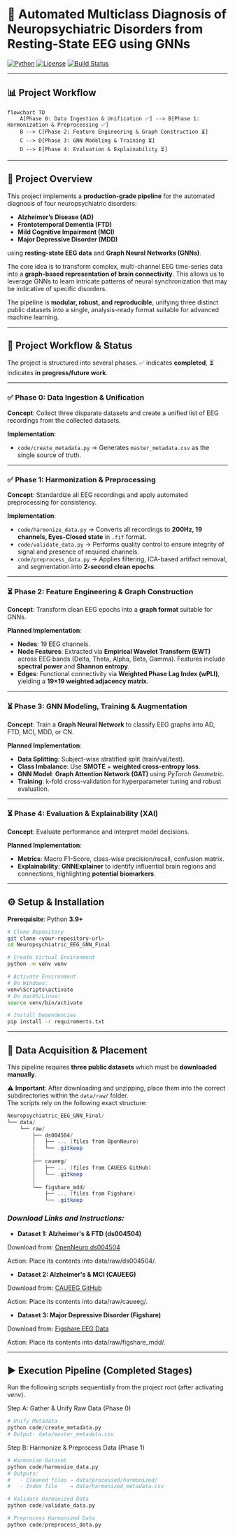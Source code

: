 # 🧠 Automated Multiclass Diagnosis of Neuropsychiatric Disorders from Resting-State EEG using GNNs


[![Python](https://img.shields.io/badge/python-3.9%2B-blue.svg)](https://www.python.org/downloads/release/python-390/)
[![License](https://img.shields.io/github/license/Adxrsh-17/EEG-Detection-Alzheimer-s-FTD-MCI-MDD-GNN)](./LICENSE)
[![Build Status](https://img.shields.io/badge/build-passing-brightgreen)](https://github.com/Adxrsh-17/EEG-Detection-Alzheimer-s-FTD-MCI-MDD-GNN/actions)

---

## 📊 Project Workflow

```mermaid
flowchart TD
    A[Phase 0: Data Ingestion & Unification ✅] --> B[Phase 1: Harmonization & Preprocessing ✅]
    B --> C[Phase 2: Feature Engineering & Graph Construction ⏳]
    C --> D[Phase 3: GNN Modeling & Training ⏳]
    D --> E[Phase 4: Evaluation & Explainability ⏳]
```

---

## 📌 Project Overview

This project implements a **production-grade pipeline** for the automated diagnosis of four neuropsychiatric disorders:  

- **Alzheimer’s Disease (AD)**  
- **Frontotemporal Dementia (FTD)**  
- **Mild Cognitive Impairment (MCI)**  
- **Major Depressive Disorder (MDD)**  

using **resting-state EEG data** and **Graph Neural Networks (GNNs)**.

The core idea is to transform complex, multi-channel EEG time-series data into a **graph-based representation of brain connectivity**. This allows us to leverage GNNs to learn intricate patterns of neural synchronization that may be indicative of specific disorders.

The pipeline is **modular, robust, and reproducible**, unifying three distinct public datasets into a single, analysis-ready format suitable for advanced machine learning.

---

## 📌 Project Workflow & Status

The project is structured into several phases. ✅ indicates **completed**, ⏳ indicates **in progress/future work**.

---

### ✅ Phase 0: Data Ingestion & Unification  
**Concept**: Collect three disparate datasets and create a unified list of EEG recordings from the collected datasets.  

**Implementation**:  
- `code/create_metadata.py` → Generates `master_metadata.csv` as the single source of truth.  

---

### ✅ Phase 1: Harmonization & Preprocessing  
**Concept**: Standardize all EEG recordings and apply automated preprocessing for consistency.  

**Implementation**:  
- `code/harmonize_data.py` → Converts all recordings to **200Hz, 19 channels, Eyes-Closed state** in `.fif` format.  
- `code/validate_data.py` → Performs quality control to ensure integrity of signal and presence of required channels.  
- `code/preprocess_data.py` → Applies filtering, ICA-based artifact removal, and segmentation into **2-second clean epochs**.  

---

### ⏳ Phase 2: Feature Engineering & Graph Construction  
**Concept**: Transform clean EEG epochs into a **graph format** suitable for GNNs.  

**Planned Implementation**:  
- **Nodes**: 19 EEG channels.  
- **Node Features**: Extracted via **Empirical Wavelet Transform (EWT)** across EEG bands (Delta, Theta, Alpha, Beta, Gamma). Features include **spectral power** and **Shannon entropy**.  
- **Edges**: Functional connectivity via **Weighted Phase Lag Index (wPLI)**, yielding a **19×19 weighted adjacency matrix**.  

---

### ⏳ Phase 3: GNN Modeling, Training & Augmentation  
**Concept**: Train a **Graph Neural Network** to classify EEG graphs into AD, FTD, MCI, MDD, or CN.  

**Planned Implementation**:  
- **Data Splitting**: Subject-wise stratified split (train/val/test).  
- **Class Imbalance**: Use **SMOTE** + **weighted cross-entropy loss**.  
- **GNN Model**: **Graph Attention Network (GAT)** using *PyTorch Geometric*.  
- **Training**: k-fold cross-validation for hyperparameter tuning and robust evaluation.  

---

### ⏳ Phase 4: Evaluation & Explainability (XAI)  
**Concept**: Evaluate performance and interpret model decisions.  

**Planned Implementation**:  
- **Metrics**: Macro F1-Score, class-wise precision/recall, confusion matrix.  
- **Explainability**: **GNNExplainer** to identify influential brain regions and connections, highlighting **potential biomarkers**.  

---

## ⚙️ Setup & Installation

**Prerequisite**: Python **3.9+**

```bash
# Clone Repository
git clone <your-repository-url>
cd Neuropsychiatric_EEG_GNN_Final

# Create Virtual Environment
python -m venv venv

# Activate Environment
# On Windows:
venv\Scripts\activate
# On macOS/Linux:
source venv/bin/activate

# Install Dependencies
pip install -r requirements.txt
```
---

## 📂 Data Acquisition & Placement

This pipeline requires **three public datasets** which must be **downloaded manually**.  

⚠️ **Important**: After downloading and unzipping, place them into the correct subdirectories within the `data/raw/` folder.  
The scripts rely on the following exact structure:

```csharp
Neuropsychiatric_EEG_GNN_Final/
└── data/
    └── raw/
        ├── ds004504/
        │   ├── ... (files from OpenNeuro)
        │   └── .gitkeep
        │
        ├── caueeg/
        │   ├── ... (files from CAUEEG GitHub)
        │   └── .gitkeep
        │
        └── figshare_mdd/
            ├── ... (files from Figshare)
            └── .gitkeep
```

### ***Download Links and Instructions:***

- **Dataset 1: Alzheimer's & FTD (ds004504)**

Download from: [OpenNeuro ds004504](https://openneuro.org/datasets/ds004504)

Action: Place its contents into data/raw/ds004504/.

- **Dataset 2: Alzheimer's & MCI (CAUEEG)**

Download from: [CAUEEG GitHub](https://github.com/ipis-mjkim/caueeg-dataset)

Action: Place its contents into data/raw/caueeg/.

- **Dataset 3: Major Depressive Disorder (Figshare)**

Download from: [Figshare EEG Data](https://figshare.com/articles/dataset/EEG_Data_New/4244171)

Action: Place its contents into data/raw/figshare_mdd/.

---

## ▶️ Execution Pipeline (Completed Stages)

Run the following scripts sequentially from the project root (after activating venv).

Step A: Gather & Unify Raw Data (Phase 0)

```python
# Unify Metadata
python code/create_metadata.py
# Output: data/master_metadata.csv
```

Step B: Harmonize & Preprocess Data (Phase 1)

```python
# Harmonize Dataset
python code/harmonize_data.py
# Outputs:
#   - Cleaned files → data/processed/harmonized/
#   - Index file    → data/harmonized_metadata.csv

# Validate Harmonized Data
python code/validate_data.py

# Preprocess Harmonized Data
python code/preprocess_data.py
```